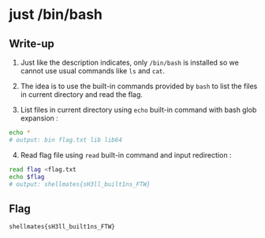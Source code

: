 # just /bin/bash

## Write-up

1. Just like the description indicates, only `/bin/bash` is installed so we cannot use usual commands like `ls` and `cat`.

2. The idea is to use the built-in commands provided by `bash` to list the files in current directory and read the flag.

3. List files in current directory using `echo` built-in command with bash glob expansion :  

```bash
echo *
# output: bin flag.txt lib lib64
```

4. Read flag file using `read` built-in command and input redirection :  

```bash
read flag <flag.txt
echo $flag
# output: shellmates{sH3ll_built1ns_FTW}
```

## Flag

`shellmates{sH3ll_built1ns_FTW}`
